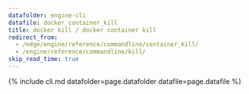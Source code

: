 ```yaml
---
datafolder: engine-cli
datafile: docker_container_kill
title: docker kill / docker container kill
redirect_from:
  - /edge/engine/reference/commandline/container_kill/
  - /engine/reference/commandline/kill/
skip_read_time: true
---
```

<!--
This page is automatically generated from Docker's source code. If you want to
suggest a change to the text that appears here, open a ticket or pull request
in the source repository on GitHub:

https://github.com/docker/cli
-->

{% include cli.md datafolder=page.datafolder datafile=page.datafile %}
